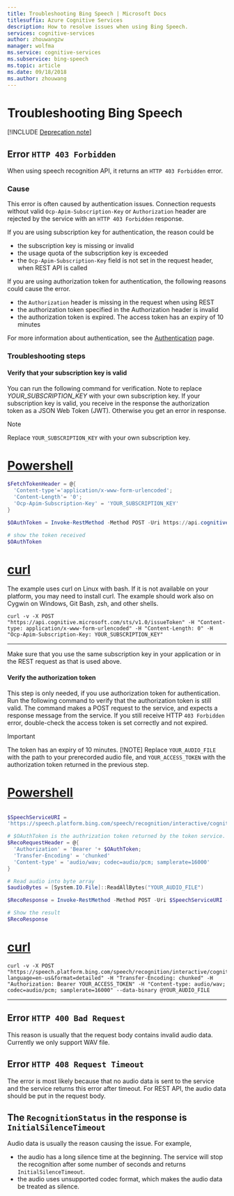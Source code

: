 ```yaml
---
title: Troubleshooting Bing Speech | Microsoft Docs
titlesuffix: Azure Cognitive Services
description: How to resolve issues when using Bing Speech.
services: cognitive-services
author: zhouwangzw
manager: wolfma
ms.service: cognitive-services
ms.subservice: bing-speech
ms.topic: article
ms.date: 09/18/2018
ms.author: zhouwang
---
```

# Troubleshooting Bing Speech

[!INCLUDE [Deprecation note](../../../includes/cognitive-services-bing-speech-api-deprecation-note.md)]

## Error `HTTP 403 Forbidden`

When using speech recognition API, it returns an `HTTP 403 Forbidden` error.

### Cause

This error is often caused by authentication issues. Connection requests without valid `Ocp-Apim-Subscription-Key` or `Authorization` header are rejected by the service with an `HTTP 403 Forbidden` response.

If you are using subscription key for authentication, the reason could be

- the subscription key is missing or invalid
- the usage quota of the subscription key is exceeded
- the `Ocp-Apim-Subscription-Key` field is not set in the request header, when REST API is called

If you are using authorization token for authentication, the following reasons could cause the error.

- the `Authorization` header is missing in the request when using REST
- the authorization token specified in the Authorization header is invalid
- the authorization token is expired. The access token has an expiry of 10 minutes

For more information about authentication, see the [Authentication](How-to/how-to-authentication.md) page.

### Troubleshooting steps

#### Verify that your subscription key is valid

You can run the following command for verification. Note to replace *YOUR_SUBSCRIPTION_KEY* with your own subscription key. If your subscription key is valid, you receive in the response the authorization token as a JSON Web Token (JWT). Otherwise you get an error in response.

> [!NOTE]
> Replace `YOUR_SUBSCRIPTION_KEY` with your own subscription key.

# [Powershell](#tab/azure-powershell)

```Powershell
$FetchTokenHeader = @{
  'Content-type'='application/x-www-form-urlencoded';
  'Content-Length'= '0';
  'Ocp-Apim-Subscription-Key' = 'YOUR_SUBSCRIPTION_KEY'
}

$OAuthToken = Invoke-RestMethod -Method POST -Uri https://api.cognitive.microsoft.com/sts/v1.0/issueToken -Headers $FetchTokenHeader

# show the token received
$OAuthToken

```

# [curl](#tab/curl)

The example uses curl on Linux with bash. If it is not available on your platform, you may need to install curl. The example should work also on Cygwin on Windows, Git Bash, zsh, and other shells.

```
curl -v -X POST "https://api.cognitive.microsoft.com/sts/v1.0/issueToken" -H "Content-type: application/x-www-form-urlencoded" -H "Content-Length: 0" -H "Ocp-Apim-Subscription-Key: YOUR_SUBSCRIPTION_KEY"
```
---

Make sure that you use the same subscription key in your application or in the REST request as that is used above.

#### Verify the authorization token

This step is only needed, if you use authorization token for authentication. Run the following command to verify that the authorization token is still valid. The command makes a POST request to the service, and expects a response message from the service. If you still receive HTTP `403 Forbidden` error, double-check the access token is set correctly and not expired.

> [!IMPORTANT]
> The token has an expiry of 10 minutes.
> [!NOTE]
> Replace `YOUR_AUDIO_FILE` with the path to your prerecorded audio file, and `YOUR_ACCESS_TOKEN` with the authorization token returned in the previous step.

# [Powershell](#tab/azure-powershell)

```Powershell

$SpeechServiceURI =
'https://speech.platform.bing.com/speech/recognition/interactive/cognitiveservices/v1?language=en-us&format=detailed'

# $OAuthToken is the authrization token returned by the token service.
$RecoRequestHeader = @{
  'Authorization' = 'Bearer '+ $OAuthToken;
  'Transfer-Encoding' = 'chunked'
  'Content-type' = 'audio/wav; codec=audio/pcm; samplerate=16000'
}

# Read audio into byte array
$audioBytes = [System.IO.File]::ReadAllBytes("YOUR_AUDIO_FILE")

$RecoResponse = Invoke-RestMethod -Method POST -Uri $SpeechServiceURI -Headers $RecoRequestHeader -Body $audioBytes

# Show the result
$RecoResponse

```

# [curl](#tab/curl)

```
curl -v -X POST "https://speech.platform.bing.com/speech/recognition/interactive/cognitiveservices/v1?language=en-us&format=detailed" -H "Transfer-Encoding: chunked" -H "Authorization: Bearer YOUR_ACCESS_TOKEN" -H "Content-type: audio/wav; codec=audio/pcm; samplerate=16000" --data-binary @YOUR_AUDIO_FILE
```

---

## Error `HTTP 400 Bad Request`

This reason is usually that the request body contains invalid audio data. Currently we only support WAV file.

## Error `HTTP 408 Request Timeout`

The error is most likely because that no audio data is sent to the service and the service returns this error after timeout. For REST API, the audio data should be put in the request body.

## The `RecognitionStatus` in the response is `InitialSilenceTimeout`

Audio data is usually the reason causing the issue. For example,

- the audio has a long silence time at the beginning. The service will stop the recognition after some number of seconds and returns `InitialSilenceTimeout`.
- the audio uses unsupported codec format, which makes the audio data be treated as silence.
